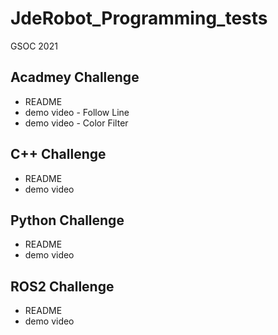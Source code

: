 # JdeRobot_Programming_tests
GSOC 2021

## Acadmey Challenge
- README
- demo video - Follow Line
- demo video - Color Filter

## C++ Challenge
- README
- demo video

## Python Challenge
- README
- demo video

## ROS2 Challenge
- README
- demo video
